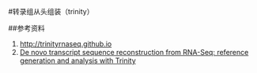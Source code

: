 #转录组从头组装（trinity）  







##参考资料  

1. http://trinityrnaseq.github.io  
2. [De novo transcript sequence reconstruction from RNA-Seq: reference generation and analysis with Trinity](https://www.ncbi.nlm.nih.gov/pmc/articles/PMC3875132/)

